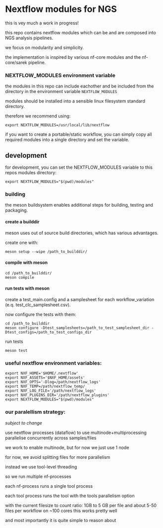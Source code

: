 # Nextflow modules for NGS

this is vey much a work in progress!

this repo contains nextflow modules which can be and are composed into NGS analysis pipelines.

we focus on modularity and simplicity.

the implementation is inspired by various nf-core modules and the nf-core/sarek pipeline.


### NEXTFLOW_MODULES environment variable

the modules in this repo can include eachother and be included from the directory in the environment variable `NEXTFLOW_MODULES`

modules should be installed into a sensible linux filesystem standard directory.

therefore we recommend using:
```
export NEXTFLOW_MODULES=/usr/local/lib/nextflow
```

if you want to create a portable/static workflow, you can simply copy all required modules into a single directory and set the variable.

## development

for development, you can set the NEXTFLOW_MODULES variable to this repos modules directory:
```
export NEXTFLOW_MODULES="$(pwd)/modules"
```

### building

the meson buildsystem enables additional steps for building, testing and packaging.

#### create a builddir

meson uses out of source build directories, which has various advantages.

create one with:

```
meson setup --wipe /path_to_builddir/
```

#### compile with meson

```
cd /path_to_builddir/
meson compile
```

#### run tests with meson

create a test_main.config and a samplesheet for each workflow_variation (e.q. test_clc_samplesheet.csv).

now configure the tests with them:
```
cd /path_to_builddir
meson configure -Dtest_samplesheets=/path_to_test_samplesheet_dir -Dtest_configs=/path_to_test_configs_dir
```

run tests
```
meson test
```

### useful nextflow environment variables:

```
export NXF_HOME='$HOME/.nextflow'
export NXF_ASSETS='$NXF_HOME/assets'
export NXF_OPTS='-Dlog=/path/nextflow_logs'
export NXF_TEMP=/path/nextflow_temp/
export NXF_LOG_FILE='/path/nextflow_logs'
export NXF_PLUGINS_DIR='/path/nextflow_plugins'
export NEXTFLOW_MODULES="$(pwd)/modules"
```

### our paralellism strategy:

*subject to change*

use nextflow processes (dataflow) to use multinode+multiprocessing parallelise concurrently across samples/files

we work to enable multinode, but for now we just use 1 node

for now, we avoid splitting files for more parallelism

instead we use tool-level threading

so we run multiple nf-processes

each nf-process runs a single tool process 

each tool process runs the tool with the tools parallelism option


with the current filesize to count ratio: 1GB to 5 GB per file and about 5-50 files per workflow on ~100 cores this works pretty well

and most importantly it is quite simple to reason about
